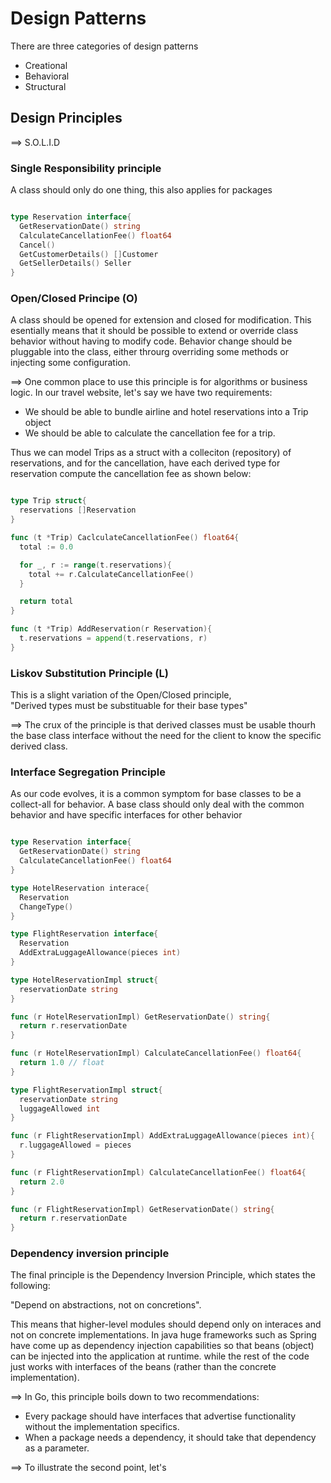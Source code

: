 # Design Patterns

There are three categories of design patterns

  - Creational
  - Behavioral
  - Structural

## Design Principles

==> S.O.L.I.D

### Single Responsibility principle

A class should only do one thing, this also applies for packages

```go

type Reservation interface{
  GetReservationDate() string
  CalculateCancellationFee() float64
  Cancel()
  GetCustomerDetails() []Customer
  GetSellerDetails() Seller
}

```

### Open/Closed Principe (O)

A class should be opened for extension and closed for modification.
This esentially means that it should be possible to extend  or override class
behavior without having to modify code. Behavior change should be pluggable into
the class, either throurg overriding some methods or injecting some configuration.

==> One common place to use this principle is for algorithms or business logic. In our
travel website, let's say we have two requirements:

  - We should be able to bundle airline and hotel reservations into a Trip object
  - We should be able to calculate the cancellation fee for a trip.

Thus we can model Trips as a struct with a colleciton (repository) of reservations,
and for the cancellation, have each derived type for reservation compute the cancellation
fee as shown below:

```go

type Trip struct{
  reservations []Reservation
}

func (t *Trip) CaclculateCancellationFee() float64{
  total := 0.0

  for _, r := range(t.reservations){
    total += r.CalculateCancellationFee()
  }

  return total
}

func (t *Trip) AddReservation(r Reservation){
  t.reservations = append(t.reservations, r)
}

```

### Liskov Substitution Principle (L)

This is a slight variation of the Open/Closed principle,  
"Derived types must be substituable for their base types"

==> The crux of the principle is that derived classes must be usable thourh
the base class interface without the need for the client to know the specific
derived class.

### Interface Segregation Principle

As our code evolves, it is a common symptom for base classes to be a collect-all
for behavior. A base class should only deal with the common behavior and
have specific interfaces for other behavior

```go

type Reservation interface{
  GetReservationDate() string
  CalculateCancellationFee() float64
}

type HotelReservation interace{
  Reservation
  ChangeType()
}

type FlightReservation interface{
  Reservation
  AddExtraLuggageAllowance(pieces int)
}

type HotelReservationImpl struct{
  reservationDate string
}

func (r HotelReservationImpl) GetReservationDate() string{
  return r.reservationDate
}

func (r HotelReservationImpl) CalculateCancellationFee() float64{
  return 1.0 // float
}

type FlightReservationImpl struct{
  reservationDate string
  luggageAllowed int
}

func (r FlightReservationImpl) AddExtraLuggageAllowance(pieces int){
  r.luggageAllowed = pieces
}

func (r FlightReservationImpl) CalculateCancellationFee() float64{
  return 2.0
}

func (r FlightReservationImpl) GetReservationDate() string{
  return r.reservationDate
}

```

### Dependency inversion principle

The final principle is the Dependency Inversion Principle, which states the
following:

"Depend on abstractions, not on concretions".

This means that higher-level modules should depend only on interaces and not
on concrete implementations. In java huge frameworks such as Spring have come up
as dependency injection capabilities so that beans (object) can be injected
into the application at runtime. while the rest of the code just works with
interfaces of the beans (rather than the concrete implementation).

==> In Go, this principle boils down to two recommendations:

  - Every package should have interfaces that advertise functionality without the
  implementation specifics.
  - When a package needs a dependency, it should take that dependency as a parameter.

==> To illustrate the second point, let's
